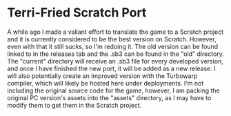 # Terri-Fried Scratch Port

A while ago I made a valiant effort to translate the game to a Scratch project and it is currently considered to be the best version on Scratch. However, even with that it still sucks, so I'm redoing it. The old version can be found linked to in the releases tab and the .sb3 can be found in the "old" directory. The "current" directory will receive an .sb3 file for every developed version, and once I have finished the new port, it will be added as a new release. I will also potentially create an improved version with the Turbowarp compiler, which will likely be hosted here under deployments. I'm not including the original source code for the game, however, I am packing the original PC version's assets into the "assets" directory, as I may have to modify them to get them in the Scratch project.
